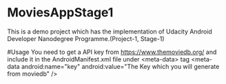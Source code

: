 # MoviesAppStage1
  This is a demo project which has the implementation of Udacity Android Developer Nanodegree Programme.(Project-1, Stage-1)
  
#Usage
  You need to get a API key from https://www.themoviedb.org/ and include it in the AndroidManifest.xml file under \<meta-data\> tag
   \<meta-data
            android:name="key"
            android:value="The Key which you will generate from moviedb" />
           
           
           

